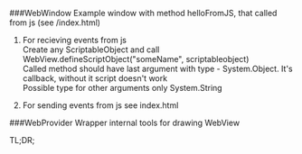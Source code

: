 ###WebWindow
Example window with method helloFromJS, that called from js (see /index.html)

1) For recieving events from js  
Create any ScriptableObject and call WebView.defineScriptObject("someName", scriptableobject)    
Called method should have last argument with type - System.Object. It's callback, without it script doesn't work    
Possible type for other arguments only System.String

2) For sending events from js see index.html

###WebProvider
Wrapper internal tools for drawing WebView

TL;DR;
